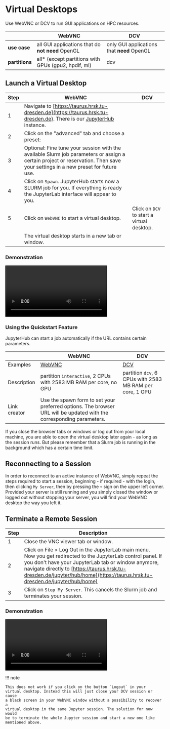 # Virtual Desktops

Use WebVNC or DCV to run GUI applications on HPC resources.

|                | WebVNC                                            | DCV                               |
|----------------|-------------------------------------------------------|--------------------------------------------|
| **use case**   | all GUI applications that do **not need** OpenGL      | only GUI applications that **need** OpenGL |
| **partitions** | all\* (except partitions with GPUs (gpu2, hpdlf, ml)  | dcv                                        |

## Launch a Virtual Desktop

| Step | WebVNC   | DCV              |
|------|--------------|----------------------|
| 1    | Navigate to [https://taurus.hrsk.tu-dresden.de](https://taurus.hrsk.tu-dresden.de). There is our [JupyterHub](../access/jupyterhub.md) instance. |
| 2    | Click on the "advanced" tab and choose a preset: |
| 3    | Optional: Fine tune your session with the available Slurm job parameters or assign a certain project or reservation. Then save your settings in a new preset for future use. |  |
| 4    | Click on `Spawn`. JupyterHub starts now a SLURM job for you. If everything is ready the JupyterLab interface will appear to you. |  |
| 5    | Click on `WebVNC` to start a virtual desktop.  | Click on `DCV` to start a virtual desktop. |
|      | The virtual desktop starts in a new tab or window.  |  |

### Demonstration

<video controls="" width="320" style="border: 1px solid black">
<source src="https://doc.zih.tu-dresden.de/software/misc/start-virtual-desktop-dcv.mp4"
        type="video/mp4" />
<source src="https://doc.zih.tu-dresden.de/software/misc/start-virtual-desktop-dcv.webm"
        type="video/webm" />
</video>

<!--Hier steht ein Video.-->
<!--In der mkdocs.yaml muss aber noch das Plugin mkdocs-video eingetragen werden-->
<!--![type:video](misc/start-virtual-desktop-dcv.mp4)-->

### Using the Quickstart Feature

JupyterHub can start a job automatically if the URL contains certain
parameters.

|              | WebVNC     | DCV   |
|--------------|------------|------------|
| Examples     | [WebVNC](https://taurus.hrsk.tu-dresden.de/jupyter/hub/spawn#/>\~(partition\~'interactive\~cpuspertask\~'2\~mempercpu\~'2583)) | [DCV](https://taurus.hrsk.tu-dresden.de/jupyter/hub/spawn#/>\~(partition\~'dcv\~cpuspertask\~'6\~gres\~'gpu\*3a1\~mempercpu\~'2583)) |
| Description  | partition `interactive`, 2 CPUs with 2583 MB RAM per core, no GPU | partition `dcv`, 6 CPUs with 2583 MB RAM per core, 1 GPU |
| Link creator | Use the spawn form to set your preferred options. The browser URL will be updated with the corresponding parameters. | |

If you close the browser tabs or windows or log out from your local
machine, you are able to open the virtual desktop later again - as long
as the session runs. But please remember that a Slurm job is running in
the background which has a certain time limit.

## Reconnecting to a Session

In order to reconnect to an active instance of WebVNC, simply repeat the
steps required to start a session, beginning - if required - with the
login, then clicking `My Server`, then by pressing the `+` sign on the
upper left corner. Provided your server is still running and you simply
closed the window or logged out without stopping your server, you will
find your WebVNC desktop the way you left it.

## Terminate a Remote Session

| Step | Description |
|------|-------------|
| 1    | Close the VNC viewer tab or window. |
| 2    | Click on File \> Log Out in the JupyterLab main menu. Now you get redirected to the JupyterLab control panel. If you don't have your JupyterLab tab or window anymore, navigate directly to [https://taurus.hrsk.tu-dresden.de/jupyter/hub/home](https://taurus.hrsk.tu-dresden.de/jupyter/hub/home) |
| 3    | Click on `Stop My Server`. This cancels the Slurm job and terminates your session. |

### Demonstration

<video controls="" width="320" style="border: 1px solid black">
<source src="https://doc.zih.tu-dresden.de/software/misc/terminate-virtual-desktop-dcv.mp4"
        type="video/mp4" />
<source src="https://doc.zih.tu-dresden.de/software/misc/terminate-virtual-desktop-dcv.webm"
        type="video/webm" />
</video>

!!! note

    This does not work if you click on the button `Logout` in your
    virtual desktop. Instead this will just close your DCV session or cause
    a black screen in your WebVNC window without a possibility to recover a
    virtual desktop in the same Jupyter session. The solution for now would
    be to terminate the whole Jupyter session and start a new one like
    mentioned above.
